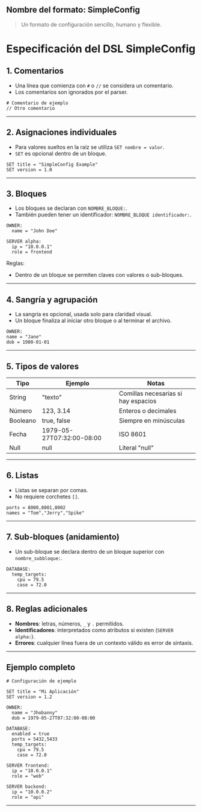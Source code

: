 ## Nombre del formato: **SimpleConfig**

> Un formato de configuración sencillo, humano y flexible.

# Especificación del DSL SimpleConfig

## 1. Comentarios
- Una línea que comienza con `#` o `//` se considera un comentario.
- Los comentarios son ignorados por el parser.

```plaintext
# Comentario de ejemplo
// Otro comentario
```

---

## 2. Asignaciones individuales
- Para valores sueltos en la raíz se utiliza `SET nombre = valor`.
- `SET` es opcional dentro de un bloque.

```plaintext
SET title = "SimpleConfig Example"
SET version = 1.0
```

---

## 3. Bloques
- Los bloques se declaran con `NOMBRE_BLOQUE:`.
- También pueden tener un identificador: `NOMBRE_BLOQUE identificador:`.

```plaintext
OWNER:
  name = "John Doe"

SERVER alpha:
  ip = "10.0.0.1"
  role = frontend
```

Reglas:
- Dentro de un bloque se permiten claves con valores o sub-bloques.

---

## 4. Sangría y agrupación
- La sangría es opcional, usada solo para claridad visual.
- Un bloque finaliza al iniciar otro bloque o al terminar el archivo.

```plaintext
OWNER:
name = "Jane"
dob = 1980-01-01
```

---

## 5. Tipos de valores

| Tipo     | Ejemplo                               | Notas                                     |
|----------|---------------------------------------|-------------------------------------------|
| String   | "texto"                               | Comillas necesarias si hay espacios       |
| Número  | 123, 3.14                              | Enteros o decimales                      |
| Booleano | true, false                           | Siempre en minúsculas                   |
| Fecha    | 1979-05-27T07:32:00-08:00             | ISO 8601                                  |
| Null     | null                                  | Literal "null"                           |

---

## 6. Listas
- Listas se separan por comas.
- No requiere corchetes `[]`.

```plaintext
ports = 8000,8001,8002
names = "Tom","Jerry","Spike"
```

---

## 7. Sub-bloques (anidamiento)
- Un sub-bloque se declara dentro de un bloque superior con `nombre_subbloque:`.

```plaintext
DATABASE:
  temp_targets:
    cpu = 79.5
    case = 72.0
```

---

## 8. Reglas adicionales
- **Nombres**: letras, números, `_` y `.` permitidos.
- **Identificadores**: interpretados como atributos si existen (`SERVER alpha:`).
- **Errores**: cualquier línea fuera de un contexto válido es error de sintaxis.

---

## Ejemplo completo

```plaintext
# Configuración de ejemplo

SET title = "Mi Aplicación"
SET version = 1.2

OWNER:
  name = "Jhobanny"
  dob = 1979-05-27T07:32:00-08:00

DATABASE:
  enabled = true
  ports = 5432,5433
  temp_targets:
    cpu = 79.5
    case = 72.0

SERVER frontend:
  ip = "10.0.0.1"
  role = "web"

SERVER backend:
  ip = "10.0.0.2"
  role = "api"
```

---

